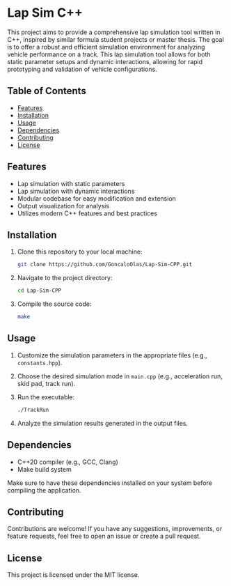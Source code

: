 # Lap Sim C++

This project aims to provide a comprehensive lap simulation tool written in C++, inspired by similar formula student projects or master thesis. The goal is to offer a robust and efficient simulation environment for analyzing vehicle performance on a track. This lap simulation tool allows for both static parameter setups and dynamic interactions, allowing for rapid prototyping and validation of vehicle configurations.

## Table of Contents

- [Features](#features)
- [Installation](#installation)
- [Usage](#usage)
- [Dependencies](#dependencies)
- [Contributing](#contributing)
- [License](#license)

## Features

- Lap simulation with static parameters
- Lap simulation with dynamic interactions
- Modular codebase for easy modification and extension
- Output visualization for analysis
- Utilizes modern C++ features and best practices

## Installation

1. Clone this repository to your local machine:

    ```bash
    git clone https://github.com/GoncaloOlas/Lap-Sim-CPP.git
    ```

2. Navigate to the project directory:

    ```bash
    cd Lap-Sim-CPP
    ```

3. Compile the source code:

    ```bash
    make
    ```

## Usage

1. Customize the simulation parameters in the appropriate files (e.g., `constants.hpp`).

2. Choose the desired simulation mode in `main.cpp` (e.g., acceleration run, skid pad, track run).

3. Run the executable:

    ```bash
    ./TrackRun
    ```

4. Analyze the simulation results generated in the output files.

## Dependencies

- C++20 compiler (e.g., GCC, Clang)
- Make build system

Make sure to have these dependencies installed on your system before compiling the application.

## Contributing

Contributions are welcome! If you have any suggestions, improvements, or feature requests, feel free to open an issue or create a pull request.

## License

This project is licensed under the MIT license.
